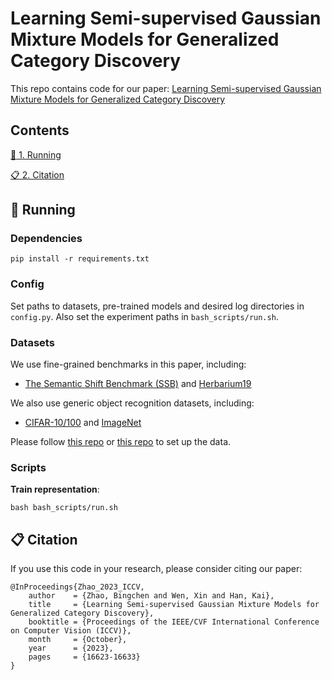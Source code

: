 # Learning Semi-supervised Gaussian Mixture Models for Generalized Category Discovery

This repo contains code for our paper: [Learning Semi-supervised Gaussian Mixture Models for Generalized Category Discovery](https://openaccess.thecvf.com/content/ICCV2023/papers/Zhao_Learning_Semi-supervised_Gaussian_Mixture_Models_for_Generalized_Category_Discovery_ICCV_2023_paper.pdf)



## Contents

[:running: 1. Running](#running)


[:clipboard: 2. Citation](#cite)




## <a name="running"/> :running: Running

### Dependencies

```
pip install -r requirements.txt
```

### Config

Set paths to datasets, pre-trained models and desired log directories in ```config.py```.
Also set the experiment paths in ```bash_scripts/run.sh```.


### Datasets

We use fine-grained benchmarks in this paper, including:                                                                                                                    
                                                                                                                                                                  
* [The Semantic Shift Benchmark (SSB)](https://github.com/sgvaze/osr_closed_set_all_you_need#ssb) and [Herbarium19](https://www.kaggle.com/c/herbarium-2019-fgvc6)

We also use generic object recognition datasets, including:

* [CIFAR-10/100](https://pytorch.org/vision/stable/datasets.html) and [ImageNet](https://image-net.org/download.php)

Please follow [this repo](https://github.com/CVMI-Lab/SimGCD) or [this repo](https://github.com/sgvaze/generalized-category-discovery) to set up the data.


### Scripts

**Train representation**:

```
bash bash_scripts/run.sh
```

## <a name="cite"/> :clipboard: Citation

If you use this code in your research, please consider citing our paper:
```
@InProceedings{Zhao_2023_ICCV,
    author    = {Zhao, Bingchen and Wen, Xin and Han, Kai},
    title     = {Learning Semi-supervised Gaussian Mixture Models for Generalized Category Discovery},
    booktitle = {Proceedings of the IEEE/CVF International Conference on Computer Vision (ICCV)},
    month     = {October},
    year      = {2023},
    pages     = {16623-16633}
}
```
